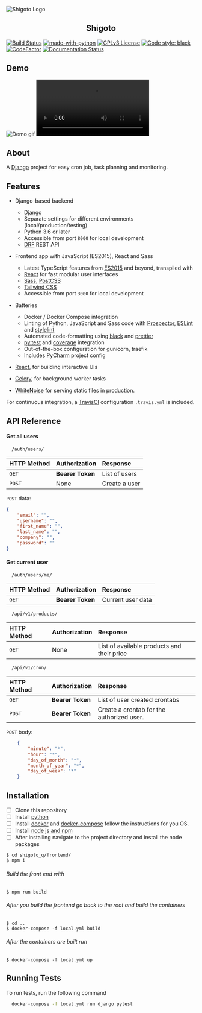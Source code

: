 <p align="center">


![Shigoto Logo](https://i.imgur.com/MK7NlZI.png)

<h2 align="center">Shigoto</h2>


[![Build Status](https://travis-ci.com/SimeonAleksov/shigoto.svg?token=BRFSrDpxsFuTrxmdtyPy&branch=master)](https://travis-ci.com/SimeonAleksov/shigoto_q)
[![made-with-python](https://img.shields.io/badge/Made%20with-Python-1f425f.svg)](https://www.python.org/)
[![GPLv3 License](https://img.shields.io/badge/License-GPL%20v3-yellow.svg)](https://opensource.org/licenses/)
<a href="https://github.com/psf/black"><img alt="Code style: black" src="https://img.shields.io/badge/code%20style-black-000000.svg"></a>
[![CodeFactor](https://www.codefactor.io/repository/github/simeonaleksov/shigoto_q/badge)](https://www.codefactor.io/repository/github/simeonaleksov/shigoto_q)
<a href="https://shigoto.com/api-docs/?badge=stable"><img alt="Documentation Status" src="https://readthedocs.org/projects/black/badge/?version=stable"></a>
</p>

## Demo
![Demo gif](https://i.imgur.com/11q5gky.gif)
![Second demo](https://i.imgur.com/Xud0tDb.mp4)

## About
A [Django](https://www.djangoproject.com/) project for easy cron job, task planning and monitoring.

## Features

- Django-based backend

    - [Django](https://www.djangoproject.com/)
    - Separate settings for different environments (local/production/testing)
    - Python 3.6 or later
    - Accessible from port `8000` for local development
    - [DRF](https://www.django-rest-framework.org/) REST API
    
    
- Frontend app with JavaScript (ES2015), React and Sass
    - Latest TypeScript features from [ES2015](https://babeljs.io/docs/learn-es2015/) and beyond, transpiled with
    - [React](https://facebook.github.io/react/) for fast modular user interfaces
    - [Sass](http://sass-lang.com/), [PostCSS](http://postcss.org/)
    - [Tailwind CSS](https://tailwindcss.com/)
    - Accessible from port `3000` for local development

- Batteries

    - Docker / Docker Compose integration
    - Linting of Python, JavaScript and Sass code with [Prospector](http://prospector.landscape.io/),
      [ESLint](http://eslint.org/) and [stylelint](https://stylelint.io/)
    - Automated code-formatting using [black](https://black.readthedocs.io) and [prettier](https://prettier.io)
    - [py.test](http://pytest.org/) and [coverage](https://coverage.readthedocs.io/) integration
    - Out-of-the-box configuration for gunicorn, traefik
    - Includes [PyCharm](https://www.jetbrains.com/pycharm/) project config



- [React](https://facebook.github.io/react/), for building interactive UIs
- [Celery](http://www.celeryproject.org/), for background worker tasks
- [WhiteNoise](http://whitenoise.evans.io/en/stable/) for serving static files in production.

For continuous integration, a [TravisCI](https://travis-ci.com/) configuration `.travis.yml` is included.



## API Reference

#### Get all users

```http
  /auth/users/
```

| HTTP Method | Authorization     | Response                |
| :-------- | :------- | :------------------------- |
| `GET` | **Bearer Token** | List of users |
| `POST` | None | Create a user |

`POST` data:
```json
{
    "email": "",
    "username": "",
    "first_name": "",
    "last_name": "",
    "company": "",
    "password": ""
}
```

#### Get current user

```http
  /auth/users/me/
```

| HTTP Method | Authorization     | Response                       |
| :-------- | :------- | :-------------------------------- |
| `GET`      | **Bearer Token** | Current user data |



```http
  /api/v1/products/
```

| HTTP Method | Authorization     | Response                       |
| :-------- | :------- | :-------------------------------- |
| `GET`      | None | List of available products and their price|


```http
  /api/v1/cron/
```

| HTTP Method | Authorization     | Response                       |
| :-------- | :------- | :-------------------------------- |
| `GET`      | **Bearer Token** | List of user created crontabs|
| `POST`      | **Bearer Token** | Create a crontab for the authorized user.|

`POST` body:

```json
    {
        "minute": "*",
        "hour": "*",
        "day_of_month": "*",
        "month_of_year": "*",
        "day_of_week": "*"
    }
```


## Installation

- [ ] Clone this repository
- [ ] Install [python](https://www.python.org/)
- [ ] Install [docker](https://docs.docker.com/docker-for-windows/install/) and [docker-compose](https://docs.docker.com/compose/install/) follow the instructions for you OS.
- [ ] Install [node js and npm](https://nodejs.org/en/download/)
- [ ] After installing navigate to the project directory and install the node packages
```shell script
$ cd shigoto_q/frontend/
$ npm i
```
######  Build the front end with
```shell script
$ npm run build
```
###### After you build the frontend go back to the root and build the containers
```shell script
$ cd ..
$ docker-compose -f local.yml build 
``` 
###### After the containers are built run 
```shell script
$ docker-compose -f local.yml up
```

## Running Tests

To run tests, run the following command

```bash
  docker-compose -f local.yml run django pytest
```
